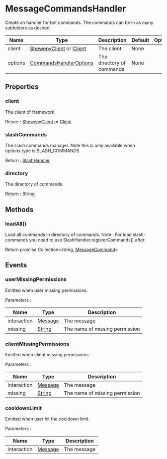 # MessageCommandsHandler

Create an handler for bot commands. The commands can be in as many subfolders as desired.

| Name    | Type                                                                                                    | Description               | Default | Optional |
| ------- | ------------------------------------------------------------------------------------------------------- | ------------------------- | ------- | -------- |
| client  | [ShewenyClient](./ShewenyClient.md) or [Client](https://discord.js.org/#/docs/main/stable/class/Client) | The client                | None    |          |
| options | [CommandsHandlerOptions](./typedef/MessageCommandHandlerOptions.md)                                     | The directory of commands | None    |          |

## Properties

### client

The client of framework.

Return : [ShewenyClient](./ShewenyClient.md) or [Client](https://discord.js.org/#/docs/main/stable/class/Client)

### slashCommands

The slash commands manager.
Note this is only available when options.type is SLASH_COMMANDS

Return : [SlashHandler](./SlashHandler.md)

### directory

The directory of commands.

Return : String

## Methods

### loadAll()

Load all commands in directory of commands.
Note : For load slash-commands you need to use SlashHandler.registerCommands() after.

Return promise Collection\<string, [MessageCommand](../structures/MessageCommand.md)>

## Events

### userMissingPermissions

Emitted when user missing permissions.

Parameters :

| Name        | Type                                                                                              | Description                    |
| ----------- | ------------------------------------------------------------------------------------------------- | ------------------------------ |
| interaction | [Message](https://discord.js.org/#/docs/main/stable/class/Message)                                | The message                    |
| missing     | [String](https://developer.mozilla.org/en-US/docs/Web/JavaScript/Reference/Global_Objects/String) | The name of missing permission |

### clientMissingPermissions

Emitted when client missing permissions.

Parameters :

| Name        | Type                                                                                              | Description                    |
| ----------- | ------------------------------------------------------------------------------------------------- | ------------------------------ |
| interaction | [Message](https://discord.js.org/#/docs/main/stable/class/Message)                                | The message                    |
| missing     | [String](https://developer.mozilla.org/en-US/docs/Web/JavaScript/Reference/Global_Objects/String) | The name of missing permission |

### cooldownLimit

Emitted when user hit the cooldown limit.

Parameters :

| Name        | Type                                                               | Description |
| ----------- | ------------------------------------------------------------------ | ----------- |
| interaction | [Message](https://discord.js.org/#/docs/main/stable/class/Message) | The message |
